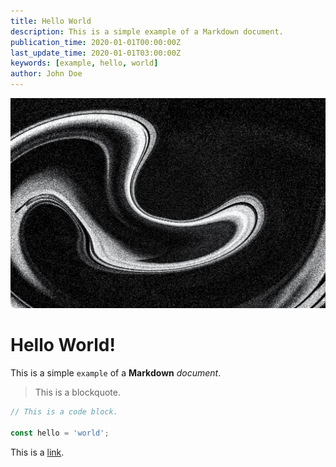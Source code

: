 ```yaml
---
title: Hello World
description: This is a simple example of a Markdown document.
publication_time: 2020-01-01T00:00:00Z
last_update_time: 2020-01-01T03:00:00Z
keywords: [example, hello, world]
author: John Doe
---
```


![](assets/unsplash-x3kQTL7yw30-2400x1601.jpg)

# Hello World!

This is a simple `example` of a **Markdown** *document*.

> This is a blockquote.

```js
// This is a code block.

const hello = 'world';
```

This is a [link](https://example.com).
